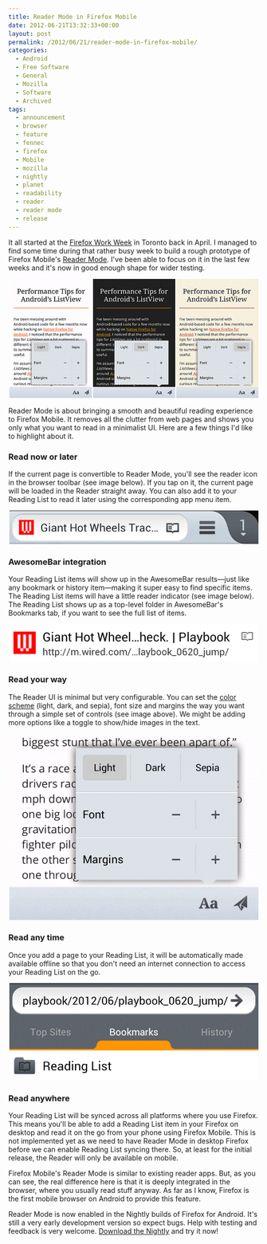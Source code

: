 ```yaml
---
title: Reader Mode in Firefox Mobile
date: 2012-06-21T13:32:33+00:00
layout: post
permalink: /2012/06/21/reader-mode-in-firefox-mobile/
categories:
  - Android
  - Free Software
  - General
  - Mozilla
  - Software
  - Archived
tags:
  - announcement
  - browser
  - feature
  - fennec
  - firefox
  - Mobile
  - mozilla
  - nightly
  - planet
  - readability
  - reader
  - reader mode
  - release
---
```

It all started at the [Firefox Work
Week](http://www.flickr.com/photos/robceemoz/7113855919/) in Toronto back in
April. I managed to find some time during that rather busy week to build a
rough prototype of Firefox Mobile's [Reader
Mode](https://wiki.mozilla.org/Fennec/NativeUI/UserExperience/ReaderMode). I've
been able to focus on it in the last few weeks and it's now in good enough
shape for wider testing.

<p style="text-align: center;">
  <img src="/wp-content/uploads/2012/06/blog.png" width="500" height="239" />
</p>

Reader Mode is about bringing a smooth and beautiful reading experience to
Firefox Mobile. It removes all the clutter from web pages and shows you only
what you want to read in a minimalist UI. Here are a few things I'd like to
highlight about it.

### Read now or later

If the current page is convertible to Reader Mode, you'll see the reader icon
in the browser toolbar (see image below). If you tap on it, the current page
will be loaded in the Reader straight away. You can also add it to your Reading
List to read it later using the corresponding app menu item.

<p style="text-align: center;">
  <img src="/wp-content/uploads/2012/06/reader-button.png" width="500" height="67" />
</p>

### AwesomeBar integration

Your Reading List items will show up in the AwesomeBar results—just like any
bookmark or history item—making it super easy to find specific items. The
Reading List items will have a little reader indicator (see image below). The
Reading List shows up as a top-level folder in AwesomeBar's Bookmarks tab, if
you want to see the full list of items.

<p style="text-align: center;">
  <img src="/wp-content/uploads/2012/06/awesomebar-results.png" width="500" height="75" />
</p>

### Read your way

The Reader UI is minimal but very configurable. You can set the [color
scheme](http://www.flickr.com/photos/lucasrocha/7401989284/in/photostream/lightbox/)
(light, dark, and sepia), font size and margins the way you want through a
simple set of controls (see image above). We might be adding more options like
a toggle to show/hide images in the text.

<p style="text-align: center;">
  <img src="/wp-content/uploads/2012/06/style-toolbar.png" width="500" height="374" />
</p>

### Read any time

Once you add a page to your Reading List, it will be automatically made
available offline so that you don't need an internet connection to access your
Reading List on the go.

<p style="text-align: center;">
  <img src="/wp-content/uploads/2012/06/reading-list-folder.png" width="500" height="195" />
</p>

### Read anywhere

Your Reading List will be synced across all platforms where you use Firefox.
This means you'll be able to add a Reading List item in your Firefox on desktop
and read it on the go from your phone using Firefox Mobile. This is not
implemented yet as we need to have Reader Mode in desktop Firefox before we can
enable Reading List syncing there. So, at least for the initial release, the
Reader will only be available on mobile.

Firefox Mobile's Reader Mode is similar to existing reader apps. But, as you
can see, the real difference here is that it is deeply integrated in the
browser, where you usually read stuff anyway. As far as I know, Firefox is the
first mobile browser on Android to provide this feature.

Reader Mode is now enabled in the Nightly builds of Firefox for Android. It's
still a very early development version so expect bugs. Help with testing and
feedback is very welcome. [Download the Nightly](http://nightly.mozilla.org/)
and try it now!

